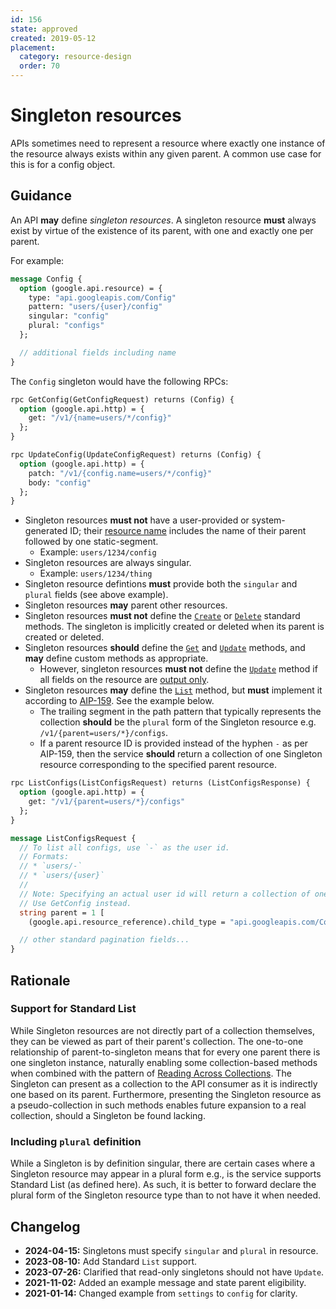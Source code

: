 ```yaml
---
id: 156
state: approved
created: 2019-05-12
placement:
  category: resource-design
  order: 70
---
```


# Singleton resources

APIs sometimes need to represent a resource where exactly one instance of the
resource always exists within any given parent. A common use case for this is
for a config object.

## Guidance

An API **may** define _singleton resources_. A singleton resource **must**
always exist by virtue of the existence of its parent, with one and exactly one
per parent.

For example:

```proto
message Config {
  option (google.api.resource) = {
    type: "api.googleapis.com/Config"
    pattern: "users/{user}/config"
    singular: "config"
    plural: "configs"
  };

  // additional fields including name
}
```

The `Config` singleton would have the following RPCs:

```proto
rpc GetConfig(GetConfigRequest) returns (Config) {
  option (google.api.http) = {
    get: "/v1/{name=users/*/config}"
  };
}

rpc UpdateConfig(UpdateConfigRequest) returns (Config) {
  option (google.api.http) = {
    patch: "/v1/{config.name=users/*/config}"
    body: "config"
  };
}
```

- Singleton resources **must not** have a user-provided or system-generated ID;
  their [resource name][aip-122] includes the name of their parent followed by
  one static-segment.
  - Example: `users/1234/config`
- Singleton resources are always singular.
  - Example: `users/1234/thing`
- Singleton resource defintions **must** provide both the `singular` and
  `plural` fields (see above example).
- Singleton resources **may** parent other resources.
- Singleton resources **must not** define the [`Create`][aip-133] or
  [`Delete`][aip-135] standard methods. The singleton is implicitly created or
  deleted when its parent is created or deleted.
- Singleton resources **should** define the [`Get`][aip-131] and
  [`Update`][aip-134] methods, and **may** define custom methods as
  appropriate.
  - However, singleton resources **must not** define the [`Update`][aip-134]
    method if all fields on the resource are [output only][aip-203].
- Singleton resources **may** define the [`List`][aip-132] method, but **must**
  implement it according to [AIP-159][aip-159]. See the example below.
  - The trailing segment in the path pattern that typically represents the
    collection **should** be the `plural` form of the Singleton resource e.g.
    `/v1/{parent=users/*}/configs`.
  - If a parent resource ID is provided instead of the hyphen `-` as per
    AIP-159, then the service **should** return a collection of one Singleton
    resource corresponding to the specified parent resource.

```proto
rpc ListConfigs(ListConfigsRequest) returns (ListConfigsResponse) {
  option (google.api.http) = {
    get: "/v1/{parent=users/*}/configs"
  };
}

message ListConfigsRequest {
  // To list all configs, use `-` as the user id.
  // Formats:
  // * `users/-`
  // * `users/{user}`
  //
  // Note: Specifying an actual user id will return a collection of one config.
  // Use GetConfig instead.
  string parent = 1 [
    (google.api.resource_reference).child_type = "api.googleapis.com/Config"];

  // other standard pagination fields...
}
```
## Rationale

### Support for Standard List

While Singleton resources are not directly part of a collection themselves, they
can be viewed as part of their parent's collection. The one-to-one relationship
of parent-to-singleton means that for every one parent there is one singleton
instance, naturally enabling some collection-based methods when combined with
the pattern of [Reading Across Collections][aip-159]. The Singleton can present
as a collection to the API consumer as it is indirectly one based on its parent.
Furthermore, presenting the Singleton resource as a pseudo-collection in such
methods enables future expansion to a real collection, should a Singleton be
found lacking.

### Including `plural` definition

While a Singleton is by definition singular, there are certain cases where
a Singleton resource may appear in a plural form e.g., is the service supports
Standard List (as defined here). As such, it is better to forward declare the
plural form of the Singleton resource type than to not have it when needed.

## Changelog

- **2024-04-15:** Singletons must specify `singular` and `plural` in resource.
- **2023-08-10:** Add Standard `List` support.
- **2023-07-26:** Clarified that read-only singletons should not have `Update`.
- **2021-11-02:** Added an example message and state parent eligibility.
- **2021-01-14:** Changed example from `settings` to `config` for clarity.

[aip-122]: ./0122.md
[aip-131]: ./0131.md
[aip-132]: ./0132.md
[aip-133]: ./0133.md
[aip-134]: ./0134.md
[aip-135]: ./0135.md
[aip-159]: ./0159.md
[aip-203]: ./0203.md#output-only
